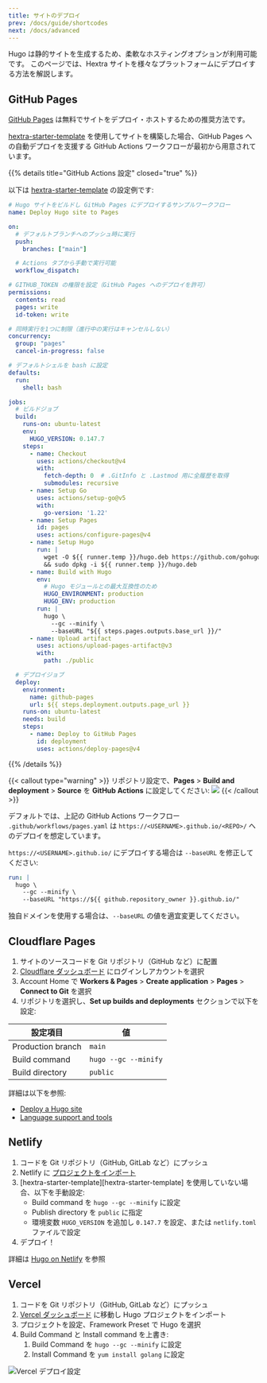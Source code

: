 ```yaml
---
title: サイトのデプロイ
prev: /docs/guide/shortcodes
next: /docs/advanced
---
```


Hugo は静的サイトを生成するため、柔軟なホスティングオプションが利用可能です。
このページでは、Hextra サイトを様々なプラットフォームにデプロイする方法を解説します。

<!--more-->


## GitHub Pages

[GitHub Pages](https://docs.github.com/pages) は無料でサイトをデプロイ・ホストするための推奨方法です。

[hextra-starter-template](https://github.com/imfing/hextra-starter-template) を使用してサイトを構築した場合、GitHub Pages への自動デプロイを支援する GitHub Actions ワークフローが最初から用意されています。

{{% details title="GitHub Actions 設定" closed="true" %}}

以下は [hextra-starter-template](https://github.com/imfing/hextra-starter-template) の設定例です:

```yaml {filename=".github/workflows/pages.yaml"}
# Hugo サイトをビルドし GitHub Pages にデプロイするサンプルワークフロー
name: Deploy Hugo site to Pages

on:
  # デフォルトブランチへのプッシュ時に実行
  push:
    branches: ["main"]

  # Actions タブから手動で実行可能
  workflow_dispatch:

# GITHUB_TOKEN の権限を設定（GitHub Pages へのデプロイを許可）
permissions:
  contents: read
  pages: write
  id-token: write

# 同時実行を1つに制限（進行中の実行はキャンセルしない）
concurrency:
  group: "pages"
  cancel-in-progress: false

# デフォルトシェルを bash に設定
defaults:
  run:
    shell: bash

jobs:
  # ビルドジョブ
  build:
    runs-on: ubuntu-latest
    env:
      HUGO_VERSION: 0.147.7
    steps:
      - name: Checkout
        uses: actions/checkout@v4
        with:
          fetch-depth: 0  # .GitInfo と .Lastmod 用に全履歴を取得
          submodules: recursive
      - name: Setup Go
        uses: actions/setup-go@v5
        with:
          go-version: '1.22'
      - name: Setup Pages
        id: pages
        uses: actions/configure-pages@v4
      - name: Setup Hugo
        run: |
          wget -O ${{ runner.temp }}/hugo.deb https://github.com/gohugoio/hugo/releases/download/v${HUGO_VERSION}/hugo_extended_${HUGO_VERSION}_linux-amd64.deb \
          && sudo dpkg -i ${{ runner.temp }}/hugo.deb
      - name: Build with Hugo
        env:
          # Hugo モジュールとの最大互換性のため
          HUGO_ENVIRONMENT: production
          HUGO_ENV: production
        run: |
          hugo \
            --gc --minify \
            --baseURL "${{ steps.pages.outputs.base_url }}/"
      - name: Upload artifact
        uses: actions/upload-pages-artifact@v3
        with:
          path: ./public

  # デプロイジョブ
  deploy:
    environment:
      name: github-pages
      url: ${{ steps.deployment.outputs.page_url }}
    runs-on: ubuntu-latest
    needs: build
    steps:
      - name: Deploy to GitHub Pages
        id: deployment
        uses: actions/deploy-pages@v4
```

{{% /details %}}


{{< callout type="warning" >}}
  リポジトリ設定で、**Pages** > **Build and deployment** > **Source** を **GitHub Actions** に設定してください:
  ![](https://user-images.githubusercontent.com/5097752/266784808-99676430-884e-42ab-b901-f6534a0d6eee.png)
{{< /callout >}}

デフォルトでは、上記の GitHub Actions ワークフロー `.github/workflows/pages.yaml` は `https://<USERNAME>.github.io/<REPO>/` へのデプロイを想定しています。

`https://<USERNAME>.github.io/` にデプロイする場合は `--baseURL` を修正してください:

```yaml {filename=".github/workflows/pages.yaml",linenos=table,linenostart=54,hl_lines=[4]}
run: |
  hugo \
    --gc --minify \
    --baseURL "https://${{ github.repository_owner }}.github.io/"
```

独自ドメインを使用する場合は、`--baseURL` の値を適宜変更してください。


## Cloudflare Pages

1. サイトのソースコードを Git リポジトリ（GitHub など）に配置
2. [Cloudflare ダッシュボード](https://dash.cloudflare.com/) にログインしアカウントを選択
3. Account Home で **Workers & Pages** > **Create application** > **Pages** > **Connect to Git** を選択
4. リポジトリを選択し、**Set up builds and deployments** セクションで以下を設定:

| 設定項目          | 値                   |
| ----------------- | -------------------- |
| Production branch | `main`               |
| Build command     | `hugo --gc --minify` |
| Build directory   | `public`             |

詳細は以下を参照:
- [Deploy a Hugo site](https://developers.cloudflare.com/pages/framework-guides/deploy-a-hugo-site/#deploy-with-cloudflare-pages)
- [Language support and tools](https://developers.cloudflare.com/pages/platform/language-support-and-tools/)


## Netlify

1. コードを Git リポジトリ（GitHub, GitLab など）にプッシュ
2. Netlify に [プロジェクトをインポート](https://app.netlify.com/start)
3. [hextra-starter-template][hextra-starter-template] を使用していない場合、以下を手動設定:
   - Build command を `hugo --gc --minify` に設定
   - Publish directory を `public` に指定
   - 環境変数 `HUGO_VERSION` を追加し `0.147.7` を設定、または `netlify.toml` ファイルで設定
4. デプロイ！

詳細は [Hugo on Netlify](https://docs.netlify.com/integrations/frameworks/hugo/) を参照


## Vercel

1. コードを Git リポジトリ（GitHub, GitLab など）にプッシュ
2. [Vercel ダッシュボード](https://vercel.com/dashboard) に移動し Hugo プロジェクトをインポート
3. プロジェクトを設定、Framework Preset で Hugo を選択
4. Build Command と Install command を上書き:
   1. Build Command を `hugo --gc --minify` に設定
   2. Install Command を `yum install golang` に設定

![Vercel デプロイ設定](https://github.com/imfing/hextra/assets/5097752/887d949b-8d05-413f-a2b4-7ab92192d0b3)